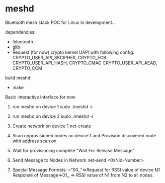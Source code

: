 # meshd
Bluetooth mesh stack POC for Linux
In development...

dependencies:
- lbluetooth
- glib
- Request (for now) crypto kernel UAPI with following config:
CRYPTO_USER_API_SKCIPHER, CRYPTO_ECB
CRYPTO_USER_API_HASH, CRYPTO_CMAC
CRYPTO_USER_API_AEAD, CRYPTO_CCM


build meshd:
- make

Basic interactive interface for now

1. run meshd on device 1
sudo ./meshd -i

2. run meshd on device 2
sudo ./meshd -i

3. Create network on device 1
net-create

4. Scan unprovisioned nodes on device 1 and  Provision discovered node with address
scan on

5. Wait for provisioning complete
"Wait For Release Message"

6. Send Message to Nodes in Network
net-send <0xNid-Number> <Destination-Address> <data>

7. Special Message Formats:
<data>="00,<Device-Name-N1>,"=>Request for RSSI value of device N1
Response of  Message=>01,<SourceAddressN2>,<RSSI>,=> RSSI value of N1 from N2 to all nodes.
